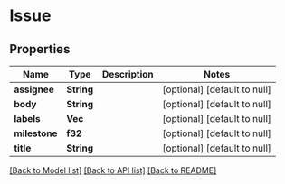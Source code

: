 # Issue

## Properties
Name | Type | Description | Notes
------------ | ------------- | ------------- | -------------
**assignee** | **String** |  | [optional] [default to null]
**body** | **String** |  | [optional] [default to null]
**labels** | **Vec<String>** |  | [optional] [default to null]
**milestone** | **f32** |  | [optional] [default to null]
**title** | **String** |  | [optional] [default to null]

[[Back to Model list]](../README.md#documentation-for-models) [[Back to API list]](../README.md#documentation-for-api-endpoints) [[Back to README]](../README.md)


